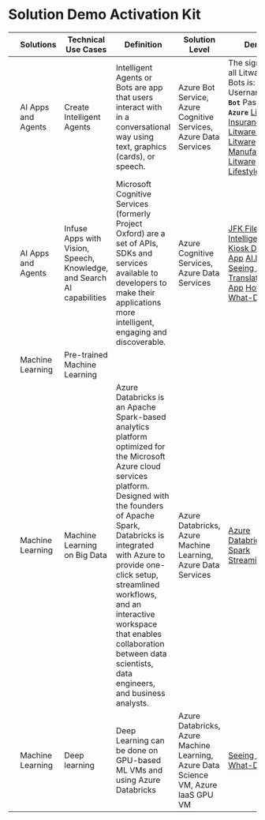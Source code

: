 # Solution Demo Activation Kit

|   	|   Solutions	|   Technical Use Cases	|   Definition	|   Solution Level	|   Demo	|   Reference Architecture	|   Workshop	|   Code Samples	|   	|
|---	|---	|---	|---	|---	|---	|---	|---	|---	|---	|
|   	|   AI Apps and Agents	|   Create Intelligent Agents	|   Intelligent Agents or Bots are app that users interact with in a conversational way using text, graphics (cards), or speech.	| Azure Bot Service, Azure Cognitive Services, Azure Data Services	|   The sign in to all Litware Bots is: Username: **`Bot`** Password: **`Azure`** [Litware Insurance](https://insurance.litwaredemos.com/) [Litware Bank](https://banking.litwaredemos.com/)	[Litware Manufacturing](https://manufacturing.litwaredemos.com/) [Litware Lifestyle](https://retail.litwaredemos.com/en-us)| [Conference Buddy](https://raw.githubusercontent.com/Azure/ConferenceBuddy/master/ConferenceBuddyArchitecture.png) [Explore Azure Bot Service scenarios](https://azure.microsoft.com/en-us/services/bot-service/) 	|   Bot Workshop `TBD`	|   [StackOverflow Bot](https://github.com/Microsoft/BotFramework-Samples/tree/master/StackOverflow-Bot) [Conference Buddy Bot](https://github.com/Azure/ConferenceBuddy)	|   	|
|   	|   AI Apps and Agents	|   Infuse Apps with Vision, Speech, Knowledge, and Search AI capabilities	|   Microsoft Cognitive Services (formerly Project Oxford) are a set of APIs, SDKs and services available to developers to make their applications more intelligent, engaging and discoverable.	|   Azure Cognitive Services, Azure Data Services	|   [JFK Files](https://jfk-demo.azurewebsites.net/) [Intelligent Kiosk Demo App](https://microsoft.sharepoint.com/sites/infopedia/pages/layouts/kcdoc.aspx?k=g01kc-1-29817) [AI.lab](https://www.ailab.microsoft.com/) [Seeing AI](https://www.microsoft.com/en-us/seeing-ai/) [Translator App](https://translator.microsoft.com/) [How-Old](https://how-old.net) [What-Dog](https://www.what-dog.net/)	|   [JFK Architecture](https://github.com/Microsoft/AzureSearch_JFK_Files/blob/master/images/jfk-cognitive-search.jpg)	|   	|   [JFK Files Code](https://github.com/Microsoft/AzureSearch_JFK_Files/blob/master/README.md)	|   	|
|   	|   Machine Learning	|   Pre-trained Machine Learning	|   	|   	|   	|   	|   	|   	|   	|
|   	|   Machine Learning	|   Machine Learning on Big Data	|   Azure Databricks is an Apache Spark-based analytics platform optimized for the Microsoft Azure cloud services platform. Designed with the founders of Apache Spark, Databricks is integrated with Azure to provide one-click setup, streamlined workflows, and an interactive workspace that enables collaboration between data scientists, data engineers, and business analysts.	|  Azure Databricks, Azure Machine Learning, Azure Data Services	|   [Azure Databricks Spark Streaming](https://github.com/Azure/data-ai-iot/blob/master/databricks/README.md)	|   [Streaming Tweets](https://raw.githubusercontent.com/Azure/data-ai-iot/master/databricks/assets/databricksTwitter.JPG)	|   	|   [Streaming Tweets Code](https://github.com/Azure/data-ai-iot/tree/master/databricks)	|   	|
|   	|   Machine Learning	|   Deep learning	|   Deep Learning can be done on GPU-based ML VMs and using Azure Databricks	|   Azure Databricks, Azure Machine Learning, Azure Data Science VM, Azure IaaS GPU VM	|   [Seeing AI](https://www.microsoft.com/en-us/seeing-ai/) [What-Dog](https://www.what-dog.net/)	|   [Image classification with convolutional neural networks](https://azure.microsoft.com/en-us/solutions/architecture/image-classification-with-convolutional-neural-networks/)	|   [Data Science VM and Deep Learning  VM Currency Detector](https://github.com/Azure/data-ai-iot/blob/master/SeeingAI-Currency-Detection/Data%20Science%20VM%20and%20Deep%20Learning%20VM%20Currency%20Detector%20Hands-on%20Workshop.docx) [ImageClassificationCIFAR-10 MLADS Deep Learning Tutorial](https://github.com/Azure/data-ai-iot/tree/master/imageClassificationCIFAR-10)	|   [Chest Xray](https://github.com/Azure/AzureChestXRay) [Currency Detection](https://github.com/xiaoyongzhu/SeeingAI-Currency-Detection)	|   	|